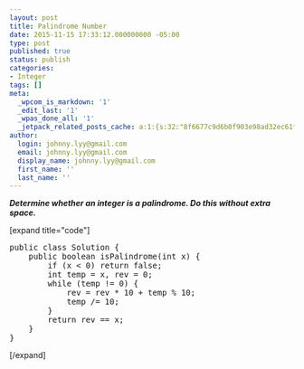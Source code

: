 ```yaml
---
layout: post
title: Palindrome Number
date: 2015-11-15 17:33:12.000000000 -05:00
type: post
published: true
status: publish
categories:
- Integer
tags: []
meta:
  _wpcom_is_markdown: '1'
  _edit_last: '1'
  _wpas_done_all: '1'
  _jetpack_related_posts_cache: a:1:{s:32:"8f6677c9d6b0f903e98ad32ec61f8deb";a:2:{s:7:"expires";i:1466918992;s:7:"payload";a:3:{i:0;a:1:{s:2:"id";i:1227;}i:1;a:1:{s:2:"id";i:1489;}i:2;a:1:{s:2:"id";i:302;}}}}
author:
  login: johnny.lyy@gmail.com
  email: johnny.lyy@gmail.com
  display_name: johnny.lyy@gmail.com
  first_name: ''
  last_name: ''
---
```

<p><strong><em>Determine whether an integer is a palindrome. Do this without extra space.</em></strong></p>
<p>[expand title="code"]</p>
<pre>
public class Solution {
    public boolean isPalindrome(int x) {
        if (x < 0) return false;
        int temp = x, rev = 0;
        while (temp != 0) {
            rev = rev * 10 + temp % 10;
            temp /= 10;
        }
        return rev == x;
    }
}
</pre>
<p>[/expand]</p>

